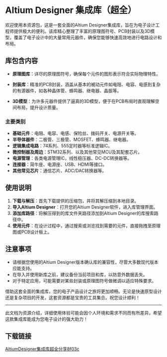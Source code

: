 # Altium Designer 集成库（超全）

欢迎使用本资源包，这是一套全面的Altium Designer集成库，旨在为电子设计工程师提供极大的便利。该库精心整理了丰富的原理图符号、PCB封装以及3D模型，覆盖了电子设计中的大量常用元器件，确保您能够快速高效地进行电路设计和布局。

## 库包含内容

- **原理图库**：详尽的原理图符号，确保每个元件的图形表示符合实际物理特性。
  
- **封装库**：精准的PCB封装，涵盖从基本的被动元件如电阻、电容、电感到复杂的有源器件，如各种晶体管、蜂鸣器、继电器、晶振等。
  
- **3D模型**：为许多元器件提供了逼真的3D模型，便于在PCB布局时直观理解空间布局，提升设计质量。

### 主要类别

- **基础元件**：电阻、电容、电感、保险丝、拨码开关、电源开关等。
- **半导体器件**：二极管、三极管、MOSFET、蜂鸣器、继电器。
- **逻辑集成电路**：74系列、555定时器等标准逻辑IC。
- **微控制器及周边**：STM32系列、以及其他常见MCU及其配套芯片。
- **电源管理**：各类电源管理IC，线性稳压器、DC-DC转换器等。
- **连接器**：简牛座、电源座、USB、HDMI等接口。
- **其他常见芯片**：通信芯片、ADC/DAC转换器等。

## 使用说明

1. **下载与解压**：首先下载提供的压缩包，并将其解压缩到本地目录。
2. **导入Altium Designer**：打开您的Altium Designer软件，进入库管理界面。
3. **添加库路径**：将解压得到的库文件夹路径添加到Altium Designer的库搜索路径中。
4. **使用元件**：在设计过程中，通过搜索或浏览找到需要的元件，直接拖拽至原理图或PCB设计板上。

## 注意事项

- 请根据您使用的Altium Designer版本确认库的兼容性，尽管大多数现代版本应能支持。
- 在导入并使用新库之前，建议备份当前项目和库，以防意外数据丢失。
- 对于特定应用，可能需要对某些封装或原理图符号做微调以适应特殊要求。

借助这套全面的集成库，您的电子产品设计之旅将更加顺畅。无论是快速原型设计还是复杂项目的开发，这套资源都是宝贵的工具集合。祝您设计顺利！

---

此文档为资源介绍，详细使用体验可能会因个人环境和需求不同而有所差异。希望这款集成库能成为您电子设计的强大助力！

## 下载链接

[AltiumDesigner集成库超全分享8f03c](https://pan.quark.cn/s/5864addd0f24)